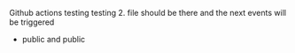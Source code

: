 Github actions testing
testing 2. file should be there and the next events will be triggered
* public and public
